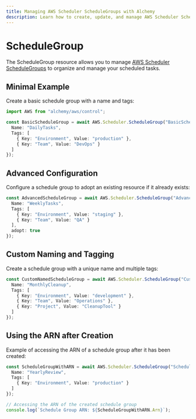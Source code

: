 ```yaml
---
title: Managing AWS Scheduler ScheduleGroups with Alchemy
description: Learn how to create, update, and manage AWS Scheduler ScheduleGroups using Alchemy Cloud Control.
---
```


# ScheduleGroup

The ScheduleGroup resource allows you to manage [AWS Scheduler ScheduleGroups](https://docs.aws.amazon.com/scheduler/latest/userguide/) to organize and manage your scheduled tasks.

## Minimal Example

Create a basic schedule group with a name and tags:

```ts
import AWS from "alchemy/aws/control";

const BasicScheduleGroup = await AWS.Scheduler.ScheduleGroup("BasicScheduleGroup", {
  Name: "DailyTasks",
  Tags: [
    { Key: "Environment", Value: "production" },
    { Key: "Team", Value: "DevOps" }
  ]
});
```

## Advanced Configuration

Configure a schedule group to adopt an existing resource if it already exists:

```ts
const AdvancedScheduleGroup = await AWS.Scheduler.ScheduleGroup("AdvancedScheduleGroup", {
  Name: "WeeklyTasks",
  Tags: [
    { Key: "Environment", Value: "staging" },
    { Key: "Team", Value: "QA" }
  ],
  adopt: true
});
```

## Custom Naming and Tagging

Create a schedule group with a unique name and multiple tags:

```ts
const CustomNamedScheduleGroup = await AWS.Scheduler.ScheduleGroup("CustomNamedScheduleGroup", {
  Name: "MonthlyCleanup",
  Tags: [
    { Key: "Environment", Value: "development" },
    { Key: "Team", Value: "Operations" },
    { Key: "Project", Value: "CleanupTool" }
  ]
});
```

## Using the ARN after Creation

Example of accessing the ARN of a schedule group after it has been created:

```ts
const ScheduleGroupWithARN = await AWS.Scheduler.ScheduleGroup("ScheduleGroupWithARN", {
  Name: "YearlyReview",
  Tags: [
    { Key: "Environment", Value: "production" }
  ]
});

// Accessing the ARN of the created schedule group
console.log(`Schedule Group ARN: ${ScheduleGroupWithARN.Arn}`);
```